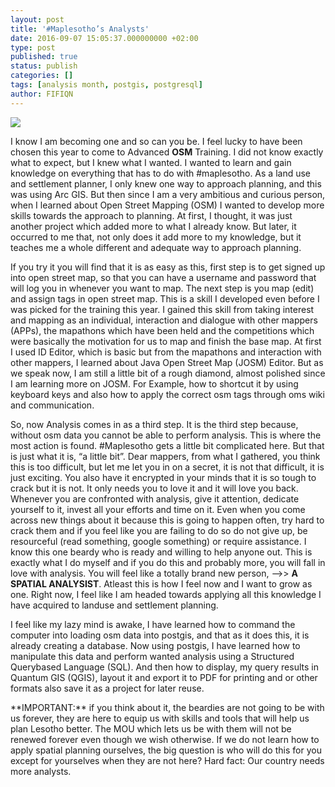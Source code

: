 ```yaml
---
layout: post
title: '#Maplesotho’s Analysts'
date: 2016-09-07 15:05:37.000000000 +02:00
type: post
published: true
status: publish
categories: []
tags: [analysis month, postgis, postgresql]
author: FIFIQN
---
```


![](https://maplesotho.files.wordpress.com/2016/09/img_20160826_202146.jpg?w=676)

I know I am becoming one and so can you be. I feel lucky to have been chosen this year to come to Advanced **OSM** Training. I did not know exactly what to expect, but I knew what I wanted. I wanted to learn and gain knowledge on everything that has to do with #maplesotho. As a land use and settlement planner, I only knew one way to approach planning, and this was using Arc GIS. But then since I am a very ambitious and curious person, when I learned about Open Street Mapping (OSM) I wanted to develop more skills towards the approach to planning. At first, I thought, it was just another project which added more to what I already know. But later, it occurred to me that, not only does it add more to my knowledge, but it teaches me a whole different and adequate way to approach planning.

If you try it you will find that it is as easy as this, first step is to get signed up into open street map, so that you can have a username and password that will log you in whenever you want to map. The next step is you map (edit) and assign tags in open street map. This is a skill I developed even before I was picked for the training this year. I gained this skill from taking interest and mapping as an individual, interaction and dialogue with other mappers (APPs), the mapathons which have been held and the competitions which were basically the motivation for us to map and finish the base map. At first I used ID Editor, which is basic but from the mapathons and interaction with other mappers, I learned about Java Open Street Map (JOSM) Editor. But as we speak now, I am still a little bit of a rough diamond, almost polished since I am learning more on JOSM. For Example, how to shortcut it by using keyboard keys and also how to apply the correct osm tags through oms wiki and communication.

So, now Analysis comes in as a third step. It is the third step because, without osm data you cannot be able to perform analysis. This is where the most action is found. #Maplesotho gets a little bit complicated here. But that is just what it is, “a little bit”. Dear mappers, from what I gathered, you think this is too difficult, but let me let you in on a secret, it is not that difficult, it is just exciting. You also have it encrypted in your minds that it is so tough to crack but it is not. It only needs you to love it and it will love you back. Whenever you are confronted with analysis, give it attention, dedicate yourself to it, invest all your efforts and time on it. Even when you come across new things about it because this is going to happen often, try hard to crack them and if you feel like you are failing to do so do not give up, be resourceful  (read something, google something) or require assistance. I know this one beardy who is ready and willing to help anyone out. This is exactly what I do myself and if you do this and probably more, you will fall in love with analysis. You will feel like a totally brand new person, –>> **A SPATIAL ANALYSIST**. Atleast this is how I feel now and I want to grow as one. Right now, I feel like I am headed towards applying all this knowledge I have acquired to landuse and settlement planning.

I feel like my lazy mind is awake, I have learned how to command the computer into loading osm data into postgis, and that as it does this, it is already creating a database. Now using postgis, I have learned how to manipulate this data and perform wanted analysis using a Structured Querybased Language (SQL). And then how to display, my query results in Quantum GIS (QGIS), layout it and export it to PDF for printing and or other formats also save it as a project for later reuse.

<div class="pad2 fill-green" markdown="1">**IMPORTANT:** if you think about it, the beardies are not going to be with us forever, they are here to equip us with skills and tools that will help us plan Lesotho better. The MOU which lets us be with them will not be renewed forever even though we wish otherwise. If we do not learn how to apply spatial planning ourselves, the big question is who will do this for you except for yourselves when they are not here? Hard fact: Our country needs more analysts.</div>


